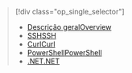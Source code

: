> [!div class="op_single_selector"]
> * [<span data-ttu-id="a53d6-101">Descrição geral</span><span class="sxs-lookup"><span data-stu-id="a53d6-101">Overview</span></span>](../articles/hdinsight/hdinsight-use-sqoop.md)
> * [<span data-ttu-id="a53d6-102">SSH</span><span class="sxs-lookup"><span data-stu-id="a53d6-102">SSH</span></span>](../articles/hdinsight/hdinsight-use-sqoop-mac-linux.md)
> * [<span data-ttu-id="a53d6-103">Curl</span><span class="sxs-lookup"><span data-stu-id="a53d6-103">Curl</span></span>](../articles/hdinsight/hdinsight-hadoop-use-sqoop-curl.md)
> * [<span data-ttu-id="a53d6-104">PowerShell</span><span class="sxs-lookup"><span data-stu-id="a53d6-104">PowerShell</span></span>](../articles/hdinsight/hdinsight-hadoop-use-sqoop-powershell.md)
> * [<span data-ttu-id="a53d6-105">.NET</span><span class="sxs-lookup"><span data-stu-id="a53d6-105">.NET</span></span>](../articles/hdinsight/hdinsight-hadoop-use-sqoop-dotnet-sdk.md)
> 
> 

